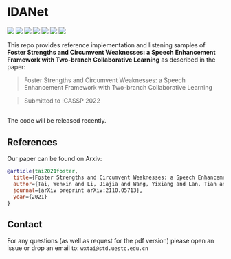 # IDANet

![](https://img.shields.io/badge/python-3.7-green)
![](https://img.shields.io/badge/pytorch-1.6-green)
![](https://img.shields.io/badge/cudatoolkit-10.1-green)
![](https://img.shields.io/badge/cuda-11.0-green)
![](https://img.shields.io/badge/cudnn-7.6.5-green)
![](https://img.shields.io/badge/pystoi-0.3.3-green)
![](https://img.shields.io/badge/pypesq-1.2.4-green)

This repo provides reference implementation and listening samples of **Foster Strengths and Circumvent Weaknesses: a Speech Enhancement Framework with Two-branch Collaborative Learning** as described in the paper:

> Foster Strengths and Circumvent Weaknesses: a Speech Enhancement Framework with Two-branch Collaborative Learning

> Submitted to ICASSP 2022

##
The code will be released recently.

## References
Our paper can be found on Arxiv:
```bib
@article{tai2021foster,
  title={Foster Strengths and Circumvent Weaknesses: a Speech Enhancement Framework with Two-branch Collaborative Learning},
  author={Tai, Wenxin and Li, Jiajia and Wang, Yixiang and Lan, Tian and Liu, Qiao},
  journal={arXiv preprint arXiv:2110.05713},
  year={2021}
}
```

## Contact

For any questions (as well as request for the pdf version) please open an issue or drop an email to: `wxtai@std.uestc.edu.cn`
